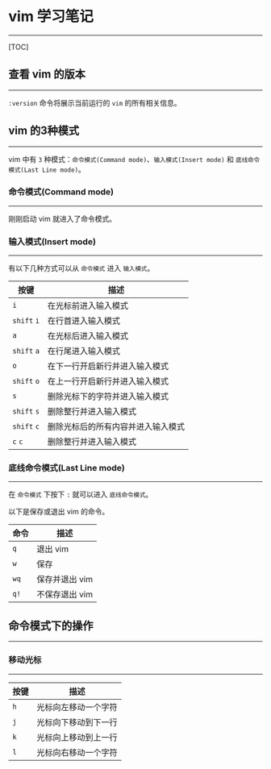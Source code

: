 # vim 学习笔记

---

[TOC]


## 查看 vim 的版本

---

`:version` 命令将展示当前运行的 `vim` 的所有相关信息。

## vim 的3种模式

---

vim 中有 `3` 种模式：`命令模式(Command mode)`、`输入模式(Insert mode)` 和 `底线命令模式(Last Line mode)`。

### 命令模式(Command mode)

---

刚刚启动 vim 就进入了命令模式。

### 输入模式(Insert mode)

---

有以下几种方式可以从 `命令模式` 进入 `输入模式`。

| 按键            | 描述                               |
| --------------- | ---------------                    |
| `i`             | 在光标前进入输入模式               |
| `shift` `i`     | 在行首进入输入模式                 |
| `a`             | 在光标后进入输入模式               |
| `shift` `a`     | 在行尾进入输入模式                 |
| `o`             | 在下一行开启新行并进入输入模式     |
| `shift` `o`     | 在上一行开启新行并进入输入模式     |
| `s`             | 删除光标下的字符并进入输入模式     |
| `shift` `s`     | 删除整行并进入输入模式             |
| `shift` `c`     | 删除光标后的所有内容并进入输入模式 |
| `c` `c`         | 删除整行并进入输入模式             |

### 底线命令模式(Last Line mode)

---

在 `命令模式` 下按下 `:` 就可以进入 `底线命令模式`。

以下是保存或退出 vim 的命令。

| 命令            | 描述            |
| --------------- | --------------- |
| `q`             | 退出 vim        |
| `w`             | 保存            |
| `wq`            | 保存并退出 vim  |
| `q!`            | 不保存退出 vim  |

## 命令模式下的操作

---

### 移动光标

---

| 按键            | 描述                 |
| --------------- | ---------------      |
| `h`             | 光标向左移动一个字符 |
| `j`             | 光标向下移动到下一行 |
| `k`             | 光标向上移动到上一行 |
| `l`             | 光标向右移动一个字符 |

